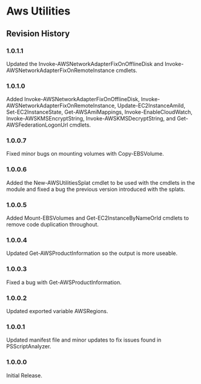 # Aws Utilities

## Revision History

### 1.0.1.1
Updated the Invoke-AWSNetworkAdapterFixOnOfflineDisk and Invoke-AWSNetworkAdapterFixOnRemoteInstance cmdlets.

### 1.0.1.0
Added Invoke-AWSNetworkAdapterFixOnOfflineDisk, Invoke-AWSNetworkAdapterFixOnRemoteInstance, Update-EC2InstanceAmiId, Set-EC2InstanceState, Get-AWSAmiMappings, Invoke-EnableCloudWatch, Invoke-AWSKMSEncryptString, Invoke-AWSKMSDecryptString, and Get-AWSFederationLogonUrl cmdlets.

### 1.0.0.7
Fixed minor bugs on mounting volumes with Copy-EBSVolume.

### 1.0.0.6
Added the New-AWSUtilitiesSplat cmdlet to be used with the cmdlets in the module and fixed a bug the previous version introduced with the splats.

### 1.0.0.5
Added Mount-EBSVolumes and Get-EC2InstanceByNameOrId cmdlets to remove code duplication throughout.

### 1.0.0.4
Updated Get-AWSProductInformation so the output is more useable.

### 1.0.0.3
Fixed a bug with Get-AWSProductInformation.

### 1.0.0.2
Updated exported variable AWSRegions.

### 1.0.0.1
Updated manifest file and minor updates to fix issues found in PSScriptAnalyzer.

### 1.0.0.0
Initial Release.